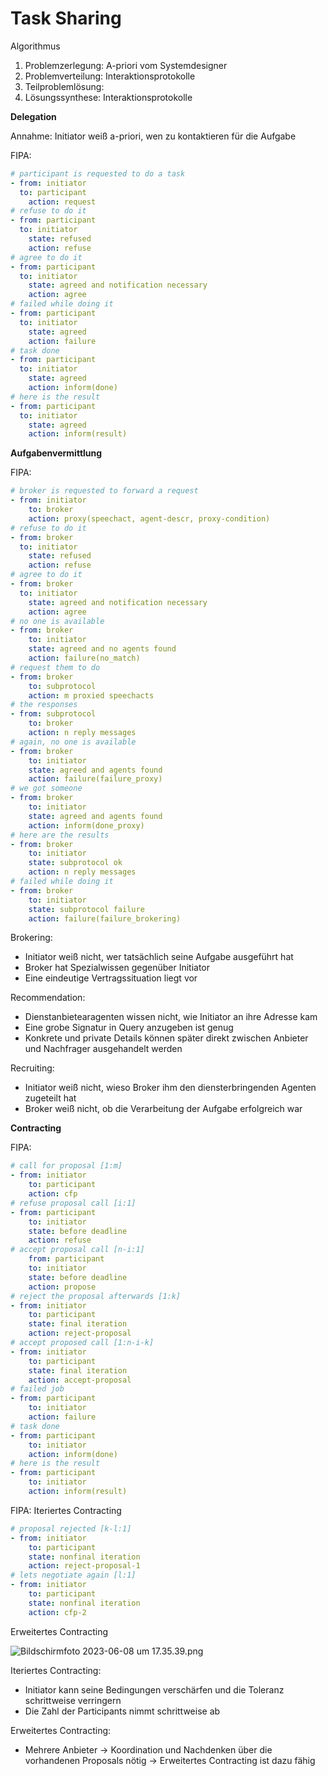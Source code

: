 # Task Sharing

Algorithmus

1. Problemzerlegung: A-priori vom Systemdesigner
2. Problemverteilung: Interaktionsprotokolle
3. Teilproblemlösung: <Rekursiv>
4. Lösungssynthese: Interaktionsprotokolle

**Delegation**

Annahme: Initiator weiß a-priori, wen zu kontaktieren für die Aufgabe

FIPA:

```yaml
# participant is requested to do a task
- from: initiator
  to: participant
	action: request
# refuse to do it
- from: participant
  to: initiator
	state: refused
	action: refuse
# agree to do it
- from: participant
  to: initiator
	state: agreed and notification necessary
	action: agree
# failed while doing it
- from: participant
  to: initiator
	state: agreed
	action: failure
# task done
- from: participant
  to: initiator
	state: agreed
	action: inform(done)
# here is the result
- from: participant
  to: initiator
	state: agreed
	action: inform(result)
```

**Aufgabenvermittlung**

FIPA:

```yaml
# broker is requested to forward a request
- from: initiator
	to: broker
	action: proxy(speechact, agent-descr, proxy-condition)
# refuse to do it
- from: broker
  to: initiator
	state: refused
	action: refuse
# agree to do it
- from: broker
  to: initiator
	state: agreed and notification necessary
	action: agree
# no one is available
- from: broker
	to: initiator
	state: agreed and no agents found
	action: failure(no_match)
# request them to do
- from: broker
	to: subprotocol
	action: m proxied speechacts
# the responses
- from: subprotocol
	to: broker
	action: n reply messages
# again, no one is available
- from: broker
	to: initiator
	state: agreed and agents found
	action: failure(failure_proxy)
# we got someone
- from: broker
	to: initiator
	state: agreed and agents found
	action: inform(done_proxy)
# here are the results
- from: broker
	to: initiator
	state: subprotocol ok
	action: n reply messages
# failed while doing it
- from: broker
	to: initiator
	state: subprotocol failure
	action: failure(failure_brokering)
```

Brokering:

- Initiator weiß nicht, wer tatsächlich seine Aufgabe ausgeführt hat
- Broker hat Spezialwissen gegenüber Initiator
- Eine eindeutige Vertragssituation liegt vor

Recommendation:

- Dienstanbietearagenten wissen nicht, wie Initiator an ihre Adresse kam
- Eine grobe Signatur in Query anzugeben ist genug
- Konkrete und private Details können später direkt zwischen Anbieter und Nachfrager ausgehandelt werden

Recruiting:

- Initiator weiß nicht, wieso Broker ihm den diensterbringenden Agenten zugeteilt hat
- Broker weiß nicht, ob die Verarbeitung der Aufgabe erfolgreich war

**Contracting**

FIPA:

```yaml
# call for proposal [1:m]
- from: initiator
	to: participant
	action: cfp
# refuse proposal call [i:1]
- from: participant
	to: initiator
	state: before deadline
	action: refuse
# accept proposal call [n-i:1]
	from: participant
	to: initiator
	state: before deadline
	action: propose
# reject the proposal afterwards [1:k]
- from: initiator 
	to: participant
	state: final iteration
	action: reject-proposal
# accept proposed call [1:n-i-k]
- from: initiator
	to: participant
	state: final iteration
	action: accept-proposal
# failed job
- from: participant
	to: initiator
	action: failure
# task done
- from: participant
	to: initiator
	action: inform(done)
# here is the result
- from: participant
	to: initiator
	action: inform(result)
```

FIPA: Iteriertes Contracting

```yaml
# proposal rejected [k-l:1] 
- from: initiator
	to: participant
	state: nonfinal iteration
	action: reject-proposal-1
# lets negotiate again [l:1]
- from: initiator
	to: participant
	state: nonfinal iteration
	action: cfp-2
```

Erweitertes Contracting

![Bildschirm­foto 2023-06-08 um 17.35.39.png](https://s3-us-west-2.amazonaws.com/secure.notion-static.com/1d4976cd-2c4e-4e05-bce0-b21761959008/Bildschirmfoto_2023-06-08_um_17.35.39.png)

Iteriertes Contracting:

- Initiator kann seine Bedingungen verschärfen und die Toleranz schrittweise verringern
- Die Zahl der Participants nimmt schrittweise ab

Erweitertes Contracting:

- Mehrere Anbieter → Koordination und Nachdenken über die vorhandenen Proposals nötig → Erweitertes Contracting ist dazu fähig
